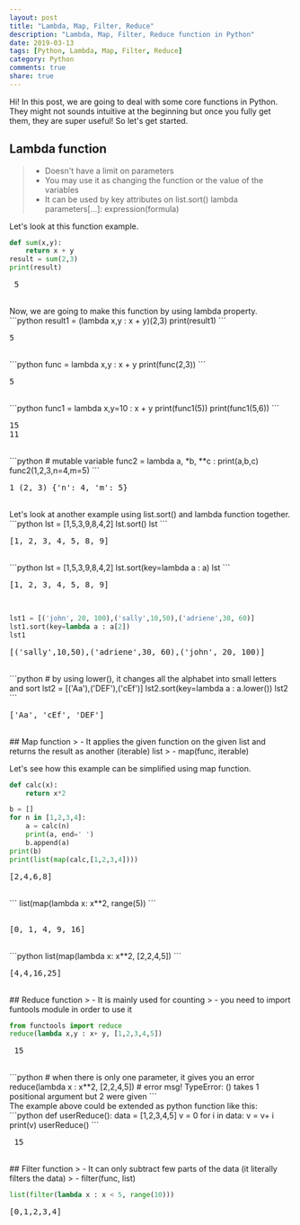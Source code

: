 ```yaml
---
layout: post
title: "Lambda, Map, Filter, Reduce"
description: "Lambda, Map, Filter, Reduce function in Python"
date: 2019-03-13
tags: [Python, Lambda, Map, Filter, Reduce]
category: Python
comments: true
share: true
---
```


Hi! In this post, we are going to deal with some core functions in Python. They might not sounds intuitive at the beginning but once you fully get them, they are super useful! So let's get started.

## Lambda function
> - Doesn't have a limit on parameters
> - You may use it as changing the function or the value of the variables
>  - It can be used by key attributes on list.sort()
>  lambda parameters[...]: expression(formula)

Let's look at this function example.
```python 
def sum(x,y):
	return x + y
result = sum(2,3)
print(result)
```
<pre class="output">
 5 </pre>
<br>
Now, we are going to make this function by using lambda property.
```python
result1 = (lambda x,y : x + y)(2,3)
print(result1)
```
<pre class="output">
5 </pre> 
<br>
```python
func = lambda x,y : x + y
print(func(2,3))
```
<pre class="output">
5 </pre>
<br>
```python
func1 = lambda x,y=10 : x + y
print(func1(5))
print(func1(5,6))
```
<pre class="output">
15
11 </pre>
<br>
```python
# mutable variable
func2 = lambda a, *b, **c : print(a,b,c)
func2(1,2,3,n=4,m=5)
```
<pre class="output">
1 (2, 3) {'n': 4, 'm': 5} </pre>
<br>
Let's look at another example using list.sort() and lambda function together.
```python
lst = [1,5,3,9,8,4,2]
lst.sort()
lst
```
<pre class="output">
[1, 2, 3, 4, 5, 8, 9] </pre>
<br>
```python
lst = [1,5,3,9,8,4,2]
lst.sort(key=lambda a : a)
lst
```
<pre class="output">
[1, 2, 3, 4, 5, 8, 9] </pre>
<br>

```python 
lst1 = [('john', 20, 100),('sally',10,50),('adriene',30, 60)]
lst1.sort(key=lambda a : a[2])
lst1
```
<pre class="output">
[('sally',10,50),('adriene',30, 60),('john', 20, 100)] </pre>
<br>
```python
# by using lower(), it changes all the alphabet into small letters and sort
lst2 = [('Aa'),('DEF'),('cEf')]
lst2.sort(key=lambda a : a.lower())
lst2
```
<pre class="output">
['Aa', 'cEf', 'DEF'] </pre>
<br>
## Map function
> - It applies the given function on the given list and returns the result as another (iterable) list
> - map(func, iterable)

Let's see how this example can be simplified using map function.
```python
def calc(x):
	return x*2

b = []
for n in [1,2,3,4]:
	a = calc(n)
	print(a, end=' ')
	b.append(a)
print(b)
print(list(map(calc,[1,2,3,4])))
```
<pre class="output">
[2,4,6,8] </pre>
<br>
 ``` list(map(lambda x: x**2, range(5))
 ```
<pre class="output"> 
[0, 1, 4, 9, 16] </pre>
<br>
```python
list(map(lambda x: x**2, [2,2,4,5])
```
<pre class="output">
[4,4,16,25] </pre>
<br>
## Reduce function
> - It is mainly used for counting
> - you need to import funtools module in order to use it

```python
from functools import reduce
reduce(lambda x,y : x+ y, [1,2,3,4,5])
```
<pre class="output"> 15 </pre>
<br>
```python
# when there is only one parameter, it gives you an error
reduce(lambda x : x**2, [2,2,4,5])
# error msg! TypeError: <lambda>() takes 1 positional argument but 2 were given
```
<br>
The example above could be extended as python function like this:
```python
def userReduce():
	data = [1,2,3,4,5]
	v = 0
	for i in data:
		v = v+ i
	print(v)
userReduce()
```
<pre class="output"> 15 </pre>
<br>
## Filter function
> - It can only subtract few parts of the data (it literally filters the data)
> - filter(func, list)

```python
list(filter(lambda x : x < 5, range(10)))
```
<pre class="output">
[0,1,2,3,4] </pre>
